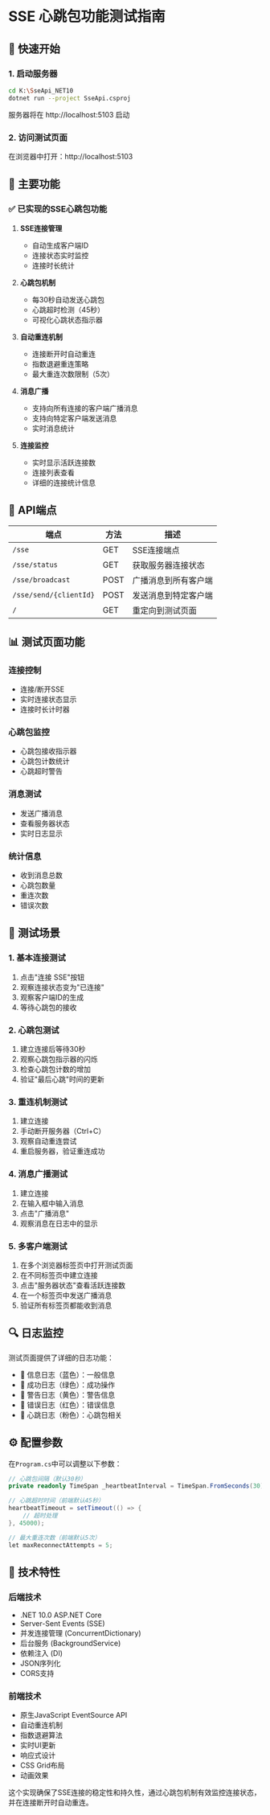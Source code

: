 # SSE 心跳包功能测试指南

## 🚀 快速开始

### 1. 启动服务器
```bash
cd K:\SseApi_NET10
dotnet run --project SseApi.csproj
```

服务器将在 http://localhost:5103 启动

### 2. 访问测试页面
在浏览器中打开：http://localhost:5103

## 🎯 主要功能

### ✅ 已实现的SSE心跳包功能

1. **SSE连接管理**
   - 自动生成客户端ID
   - 连接状态实时监控
   - 连接时长统计

2. **心跳包机制**
   - 每30秒自动发送心跳包
   - 心跳超时检测（45秒）
   - 可视化心跳状态指示器

3. **自动重连机制**
   - 连接断开时自动重连
   - 指数退避重连策略
   - 最大重连次数限制（5次）

4. **消息广播**
   - 支持向所有连接的客户端广播消息
   - 支持向特定客户端发送消息
   - 实时消息统计

5. **连接监控**
   - 实时显示活跃连接数
   - 连接列表查看
   - 详细的连接统计信息

## 🔧 API端点

| 端点 | 方法 | 描述 |
|------|------|------|
| `/sse` | GET | SSE连接端点 |
| `/sse/status` | GET | 获取服务器连接状态 |
| `/sse/broadcast` | POST | 广播消息到所有客户端 |
| `/sse/send/{clientId}` | POST | 发送消息到特定客户端 |
| `/` | GET | 重定向到测试页面 |

## 📊 测试页面功能

### 连接控制
- 连接/断开SSE
- 实时连接状态显示
- 连接时长计时器

### 心跳包监控
- 心跳包接收指示器
- 心跳包计数统计
- 心跳超时警告

### 消息测试
- 发送广播消息
- 查看服务器状态
- 实时日志显示

### 统计信息
- 收到消息总数
- 心跳包数量
- 重连次数
- 错误次数

## 🧪 测试场景

### 1. 基本连接测试
1. 点击"连接 SSE"按钮
2. 观察连接状态变为"已连接"
3. 观察客户端ID的生成
4. 等待心跳包的接收

### 2. 心跳包测试
1. 建立连接后等待30秒
2. 观察心跳包指示器的闪烁
3. 检查心跳包计数的增加
4. 验证"最后心跳"时间的更新

### 3. 重连机制测试
1. 建立连接
2. 手动断开服务器（Ctrl+C）
3. 观察自动重连尝试
4. 重启服务器，验证重连成功

### 4. 消息广播测试
1. 建立连接
2. 在输入框中输入消息
3. 点击"广播消息"
4. 观察消息在日志中的显示

### 5. 多客户端测试
1. 在多个浏览器标签页中打开测试页面
2. 在不同标签页中建立连接
3. 点击"服务器状态"查看活跃连接数
4. 在一个标签页中发送广播消息
5. 验证所有标签页都能收到消息

## 🔍 日志监控

测试页面提供了详细的日志功能：
- 📘 信息日志（蓝色）：一般信息
- 📗 成功日志（绿色）：成功操作
- 📙 警告日志（黄色）：警告信息
- 📕 错误日志（红色）：错误信息
- 💖 心跳日志（粉色）：心跳包相关

## ⚙️ 配置参数

在`Program.cs`中可以调整以下参数：

```csharp
// 心跳包间隔（默认30秒）
private readonly TimeSpan _heartbeatInterval = TimeSpan.FromSeconds(30);

// 心跳超时时间（前端默认45秒）
heartbeatTimeout = setTimeout(() => {
    // 超时处理
}, 45000);

// 最大重连次数（前端默认5次）
let maxReconnectAttempts = 5;
```

## 🎨 技术特性

### 后端技术
- .NET 10.0 ASP.NET Core
- Server-Sent Events (SSE)
- 并发连接管理 (ConcurrentDictionary)
- 后台服务 (BackgroundService)
- 依赖注入 (DI)
- JSON序列化
- CORS支持

### 前端技术
- 原生JavaScript EventSource API
- 自动重连机制
- 指数退避算法
- 实时UI更新
- 响应式设计
- CSS Grid布局
- 动画效果

这个实现确保了SSE连接的稳定性和持久性，通过心跳包机制有效监控连接状态，并在连接断开时自动重连。
